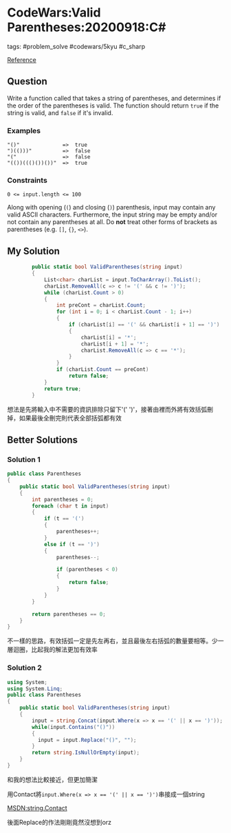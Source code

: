 # CodeWars:Valid Parentheses:20200918:C\#

tags: #problem_solve #codewars/5kyu #c_sharp

[Reference](https://www.codewars.com/kata/52774a314c2333f0a7000688/csharp)

## Question

Write a function called that takes a string of parentheses, and determines if the order of the parentheses is valid. The function should return `true` if the string is valid, and `false` if it's invalid.

### Examples

```
"()"              =>  true
")(()))"          =>  false
"("               =>  false
"(())((()())())"  =>  true
```

### Constraints

```
0 <= input.length <= 100
```

Along with opening (`(`) and closing (`)`) parenthesis, input may contain any valid ASCII characters. Furthermore, the input string may be empty and/or not contain any parentheses at all. Do **not** treat other forms of brackets as parentheses (e.g. `[]`, `{}`, `<>`).

## My Solution

```C#
        public static bool ValidParentheses(string input)
        {
            List<char> charList = input.ToCharArray().ToList();
            charList.RemoveAll(c => c != '(' && c != ')');
            while (charList.Count > 0)
            {
                int preCont = charList.Count;
                for (int i = 0; i < charList.Count - 1; i++)
                {
                    if (charList[i] == '(' && charList[i + 1] == ')')
                    {
                        charList[i] = '*';
                        charList[i + 1] = '*';
                        charList.RemoveAll(c => c == '*');
                    }
                }
                if (charList.Count == preCont)
                    return false;
            }
            return true;
        }
```

想法是先將輸入中不需要的資訊排除只留下'(' ')'，接著由裡而外將有效括弧刪掉，如果最後全刪完則代表全部括弧都有效

## Better Solutions

### Solution 1

```C#
public class Parentheses
{
    public static bool ValidParentheses(string input)
    {
        int parentheses = 0;
        foreach (char t in input)
        {
            if (t == '(')
            {
                parentheses++;
            }
            else if (t == ')')
            {
                parentheses--;

                if (parentheses < 0)
                {
                    return false;
                }
            }
        }

        return parentheses == 0;
    }
}
```

不一樣的思路，有效括弧一定是先左再右，並且最後左右括弧的數量要相等。少一層迴圈，比起我的解法更加有效率

### Solution 2

```C#
using System;
using System.Linq;
public class Parentheses
{
    public static bool ValidParentheses(string input)
    {
        input = string.Concat(input.Where(x => x == '(' || x == ')'));
        while(input.Contains("()"))
        {
          input = input.Replace("()", "");
        }
        return string.IsNullOrEmpty(input);
    }
}
```

和我的想法比較接近，但更加簡潔

用Contact將`input.Where(x => x == '(' || x == ')')`串接成一個string

[MSDN:string.Contact](https://docs.microsoft.com/zh-tw/dotnet/api/system.string.concat?view=netcore-3.1)

後面Replace的作法剛剛竟然沒想到orz
